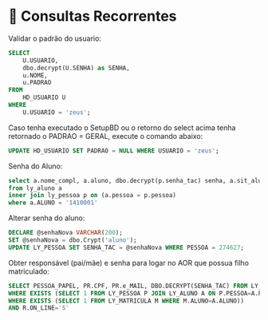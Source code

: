 # 📑 Consultas Recorrentes

Validar o padrão do usuario:
```sql
SELECT
	U.USUARIO,
	dbo.decrypt(U.SENHA) as SENHA,
	u.NOME,
	u.PADRAO
FROM
	HD_USUARIO U
WHERE
	U.USUARIO = 'zeus';
```
Caso tenha executado o SetupBD ou o retorno do select acima tenha retornado o PADRAO = GERAL, execute o comando abaixo:
```sql
UPDATE HD_USUARIO SET PADRAO = NULL WHERE USUARIO = 'zeus';
```
Senha do Aluno:
```sql
select a.nome_compl, a.aluno, dbo.decrypt(p.senha_tac) senha, a.sit_aluno, a.curso, a.turno, a.curriculo, a.serie, a.turma_pref, a.PESSOA, p.SENHA_TAC
from ly_aluno a
inner join ly_pessoa p on (a.pessoa = p.pessoa)
where a.ALUNO = '1410001'
```
Alterar senha do aluno:
```sql
DECLARE @senhaNova VARCHAR(200);
SET @senhaNova = dbo.Crypt('aluno');
UPDATE LY_PESSOA SET SENHA_TAC = @senhaNova WHERE PESSOA = 274627;
```
Obter responsável (pai/mãe) e senha para logar no AOR que possua filho matriculado:
```sql
SELECT PESSOA_PAPEL, PR.CPF, PR.e_MAIL, DBO.DECRYPT(SENHA_TAC) FROM LY_RELACIONAMENTO_PESSOA R JOIN LY_PESSOA PR ON R.PESSOA_pAPEL=PR.PESSOA  
WHERE EXISTS (SELECT 1 FROM LY_PESSOA P JOIN LY_ALUNO A ON P.PESSOA=A.PESSOA AND R.PESSOA=P.PESSOA 
WHERE EXISTS (SELECT 1 FROM LY_MATRICULA M WHERE M.ALUNO=A.ALUNO)) 
AND R.ON_LINE='S'
```
